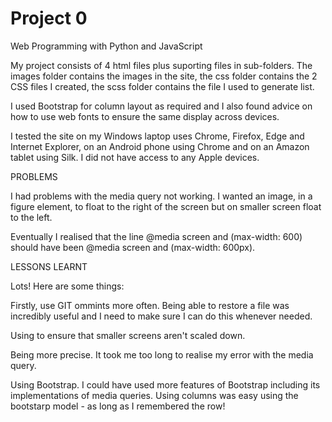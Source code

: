 # Project 0

Web Programming with Python and JavaScript

My project consists of 4 html files plus suporting files in sub-folders.
The images folder contains the images in the site, 
the css folder contains the 2 CSS files I created,
the scss folder contains the file I used to generate list.

I used Bootstrap for column layout as required and I also found advice on how to use web fonts to ensure the same display across devices.

I tested the site on my Windows laptop uses Chrome, Firefox, Edge and Internet Explorer, on an Android phone using Chrome and on an Amazon tablet using Silk. I did not have access to any Apple devices.

PROBLEMS

I had problems with the media query not working. I wanted an image, in a figure element, to float to the right of the screen but on smaller screen float to the left.

Eventually I realised that the line 
	@media screen and (max-width: 600) 
should have been
	@media screen and (max-width: 600px).


LESSONS LEARNT

Lots! Here are some things:

Firstly, use GIT ommints more often. Being able to restore a file was incredibly useful and I need to make sure I can do this whenever needed.

Using <meta name="viewport" content="width=device-width, initial-scale=1.0"> to ensure that smaller screens aren't scaled down.

Being more precise. It took me too long to realise my error with the media query.

Using Bootstrap. I could have used more features of Bootstrap including its implementations of media queries. Using columns was easy using the bootstarp model - as long as I remembered the row!
